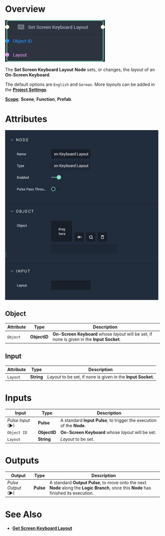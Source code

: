 # Overview

![The Set Screen Keyboard Layout Node.](../../../.gitbook/assets/setscreenkeyboardlayoutnode20241.png)

The **Set Screen Keyboard Layout** **Node** sets, or changes, the *layout* of an **On-Screen Keyboard**.

The default options are `English` and `German`. More *layouts* can be added in the [**Project Settings**](../../../modules/project-settings/keyboard.md).

[**Scope**](../../overview.md#scopes): **Scene**, **Function**, **Prefab**.

# Attributes

![The Set Screen Keyboard Layout Node Attributes.](../../../.gitbook/assets/node-setscreenkeyboardlayout-attri.png)

## Object

|Attribute|Type|Description|
|---|---|---|
| `Object` | **ObjectID** | **On-Screen Keyboard** whose *layout* will be set, if none is given in the **Input Socket**. |

## Input

|Attribute|Type|Description|
|---|---|---|
| `Layout` | **String** | *Layout* to be set, if none is given in the **Input Socket**. |


# Inputs

|Input|Type|Description|
|---|---|---|
|*Pulse Input* (►)|**Pulse**|A standard **Input Pulse**, to trigger the execution of the **Node**.|
| `Object ID` | **ObjectID** | **On-Screen Keyboard** whose *layout* will be set. |
| `Layout` | **String** | *Layout* to be set. |

# Outputs

|Output|Type|Description|
|---|---|---|
|*Pulse Output* (►)|**Pulse**|A standard **Output Pulse**, to move onto the next **Node** along the **Logic Branch**, once this **Node** has finished its execution.|

# See Also

* [**Get Screen Keyboard Layout**](getscreenkeyboardlayout.md)
